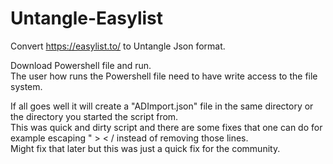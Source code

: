 # Untangle-Easylist
Convert https://easylist.to/ to Untangle Json format.


Download Powershell file and run.   
The user how runs the Powershell file need to have write access to the file system.  

If all goes well it will create a "ADImport.json" file in the same directory or the directory you started the script from.  
This was quick and dirty script and there are some fixes that one can do for example escaping " > < / instead of removing those lines.  
Might fix that later but this was just a quick fix for the community.  
